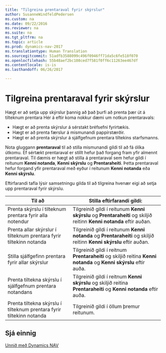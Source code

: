 ```yaml
---
title: "Tilgreina prentaraval fyrir skýrslur"
author: SusanneWindfeldPedersen
ms.custom: na
ms.date: 09/22/2016
ms.reviewer: na
ms.suite: na
ms.tgt_pltfrm: na
ms.topic: article
ms.prod: dynamics-nav-2017
ms.translationtype: Human Translation
ms.sourcegitcommit: 51adfb3588099c496f0946ff71da5c6fe518f070
ms.openlocfilehash: 55b48aef2bc108ced7f581f0ff6c11263ee467df
ms.contentlocale: is-is
ms.lasthandoff: 06/26/2017

---
```

    
# <a name="specify-printer-selection-for-reports"></a>Tilgreina prentaraval fyrir skýrslur
Hægt er að setja upp skýrslur þannig að það þurfi að prenta þær út á tilteknum prentara Hér á eftir koma nokkur dæmi um notkun prentaravals: 

- Hægt er að prenta skýrslur á sérstakt bréfsefni fyrirtækis.
- Hægt er að prenta færslur á mismunandi pappírstærðir.
- Hægt er að prenta skýrslur á sjálfgefnum prentara tiltekins starfsmanns.

Nota gluggann **prentaraval** til að stilla mismunandi gildi til að fá ólíka útkomu. Ef sértækt prentaraval er stillt hefur það forgang fram yfir almennt prentaraval. Til dæmis er hægt að stilla á prentaraval sem hefur gildi í reitunum **Kenni notanda**, **Kenni skýrslu** og **Prentaraheiti**. Þetta prentaraval hefur forgand yfir prentaraval með eyður í reitunum **Kenni notanda** eða **Kenni skýrslu**. 

Eftirfarandi tafla lýsir samsetningu gilda til að tilgreina hvenær eigi að setja upp prentaraval fyrir skýrslu.

|Til að                                                 |Stilla eftirfarandi gildi:                                             |
|---------------------------------------------------|---------------------------------------------------------------------|
|Prenta skýrslu í tilteknum prentara fyrir alla notendur |Tilgreinið gildi í reitunum **Kenni skýrslu** og **Prentaraheiti** og skiljið reitinn **Kenni notanda** eftir auðan.|
|Prenta allar skýrslur í tilteknum prentara fyrir tiltekinn notanda|Tilgreinið gildi í reitunum **Kenni notanda** og **Prentaraheiti** og skiljið reitinn **Kenni skýrslu** eftir auðan.|
|Stilla sjálfgefinn prentara fyrir allar skýrslur|Tilgreinið gildi í reitnum **Prentaraheiti** og skiljið reitina **Kenni notanda** og **Kenni skýrslu** eftir auða.|
|Prenta tiltekna skýrslu í sjálfgefnum prentara notandans|Tilgreinið gildi í reitnum **Kenni skýrslu** og skiljið reitina **Prentaraheiti** og **Kenni notanda** eftir auða.|
|Prenta tiltekna skýrslu í tilteknum prentara fyrir tiltekinn notanda|Tilgreinið gildi í öllum þremur reitunum.|

## <a name="see-also"></a>Sjá einnig
[Unnið með Dynamics NAV](ui-work-product.md)

